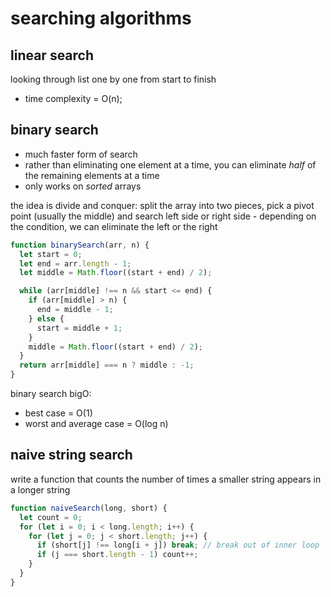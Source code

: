 # searching algorithms

## linear search
looking through list one by one from start to finish
- time complexity = O(n);

## binary search
- much faster form of search
- rather than eliminating one element at a time, you can eliminate _half_ of the remaining elements at a time
- only works on _sorted_ arrays

the idea is divide and conquer: split the array into two pieces, pick a pivot point (usually the middle) and search left side or right side - depending on the condition, we can eliminate the left or the right

```js
function binarySearch(arr, n) {
  let start = 0;
  let end = arr.length - 1;
  let middle = Math.floor((start + end) / 2);

  while (arr[middle] !== n && start <= end) {
    if (arr[middle] > n) {
      end = middle - 1;
    } else {
      start = middle + 1;
    }
    middle = Math.floor((start + end) / 2);
  }
  return arr[middle] === n ? middle : -1;
}
```

binary search bigO:
- best case = O(1)
- worst and average case = O(log n)


## naive string search

write a function that counts the number of times a smaller string appears in a longer string

```js
function naiveSearch(long, short) {
  let count = 0;
  for (let i = 0; i < long.length; i++) {
    for (let j = 0; j < short.length; j++) {
      if (short[j] !== long[i + j]) break; // break out of inner loop
      if (j === short.length - 1) count++;
    }
  }
}
```